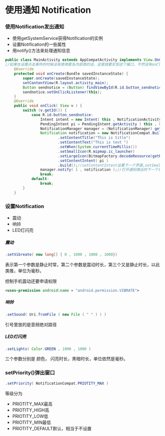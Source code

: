 # 使用通知 Notification
### 使用Notification发出通知
* 使用getSystemService获得Notification的实例
* 设置Notification的一些属性
* 用notify()方法来处理通知信息
```java
public class MainActivity extends AppCompatActivity implements View.OnClickListener{
//如果在设置点击事件的时候没有使用匿名内部类的话，这里就要实现这个接口，不然没有onClick方法
    @Override
    protected void onCreate(Bundle savedInstanceState) {
        super.onCreate(savedInstanceState);
        setContentView(R.layout.activity_main);
        Button sendnotice = (Button) findViewById(R.id.button_sendnotice);
        sendnotice.setOnClickListener(this);
    }
    @Override
    public void onClick( View v ) {
        switch (v.getId()) {
            case R.id.button_sendnotice:
                Intent intent = new Intent( this , NotificationActivity.class ) ;
                PendingIntent pi = PendingIntent.getActivity ( this , 0 , intent , 0 ) ;
                NotificationManager manager = (NotificationManager) getSystemService(NOTIFICATION_SERVICE);
                Notification notification = new NotificationCompat.Builder(MainActivity.this)
                        .setContentTitle("This is title")
                        .setContentText("This is text ")
                        .setWhen(System.currentTimeMillis())
                        .setSmallIcon(R.mipmap.ic_launcher)
                        .setLargeIcon(BitmapFactory.decodeResource(getResources(), R.mipmap.ic_launcher))
                        .setContentIntent( pi )
                        .build();//setContentIntent设置下一个界面,setSmallIcon设置小图标
                manager.notify( 1 , notification );//打开通知弹出的下一个界面
                break;
            default:
                break;
        }
    }
```
### 设置Notification
* 震动
* 响铃
* LED灯闪亮

##### 震动
```java
.setVibreate( new long[] { 0 , 1000 , 1000 , 1000})
```
表示第一个参数是静止时常，第二个参数是震动时长，第三个又是静止时长，以此类推，单位为毫秒。

控制手机震动还要申请权限
```XML
<uses-premission android:name = "android.permission.VIBRATE">
```
##### 响铃
```java
.setSound( Uri.fromFile ( new File ( " " ) ) )
```
引号里放的是音频绝对路径
##### LED灯闪亮
```java
.setLights( Color.GREEN , 1000 , 1000 )
```
三个参数分别是 颜色， 闪亮时长，黑暗时长，单位依然是毫秒。
### setPriority()弹出窗口
```java
.setPriority( NotificationCompat.PRIOTITY_MAX )
```
等级分为
* PRIOTITY_MAX最高
* PRIOTITY_HIGH高
* PRIOTITY_LOW低
* PRIOTITY_MIN最低
* PRIOTITY_DEFAULT默认，相当于不设置
